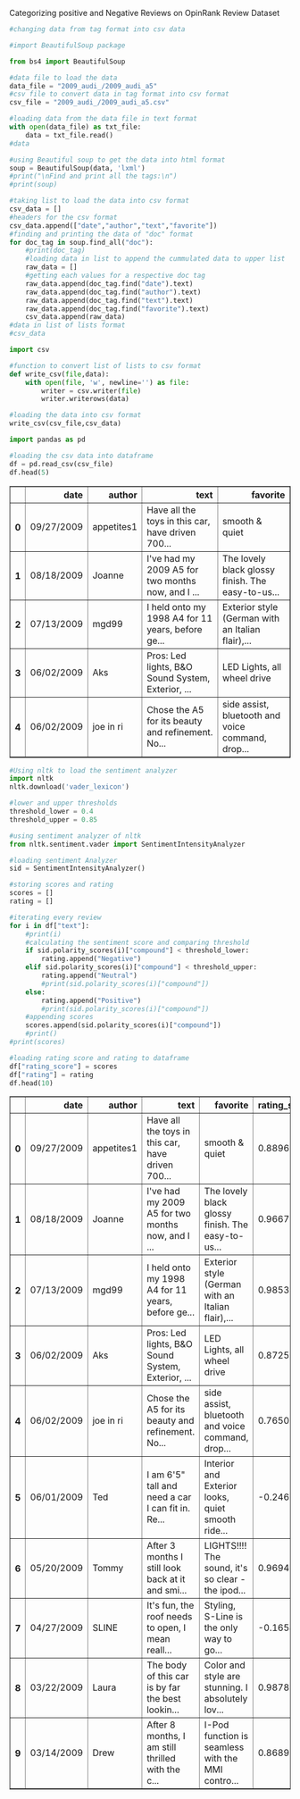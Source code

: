 Categorizing positive and Negative Reviews on OpinRank Review Dataset


```python
#changing data from tag format into csv data

#import BeautifulSoup package

from bs4 import BeautifulSoup
```


```python
#data file to load the data
data_file = "2009_audi_/2009_audi_a5"
#csv file to convert data in tag format into csv format
csv_file = "2009_audi_/2009_audi_a5.csv"
```


```python
#loading data from the data file in text format
with open(data_file) as txt_file:
    data = txt_file.read()
#data
```


```python
#using Beautiful soup to get the data into html format
soup = BeautifulSoup(data, 'lxml')
#print("\nFind and print all the tags:\n")
#print(soup)

#taking list to load the data into csv format
csv_data = []
#headers for the csv format
csv_data.append(["date","author","text","favorite"])
#finding and printing the data of "doc" format
for doc_tag in soup.find_all("doc"):
    #print(doc_tag)
    #loading data in list to append the cummulated data to upper list
    raw_data = []
    #getting each values for a respective doc tag
    raw_data.append(doc_tag.find("date").text)
    raw_data.append(doc_tag.find("author").text)
    raw_data.append(doc_tag.find("text").text)
    raw_data.append(doc_tag.find("favorite").text)
    csv_data.append(raw_data)
#data in list of lists format
#csv_data
```


```python
import csv

#function to convert list of lists to csv format
def write_csv(file,data):
    with open(file, 'w', newline='') as file:
        writer = csv.writer(file)
        writer.writerows(data)
```


```python
#loading the data into csv format
write_csv(csv_file,csv_data)
```


```python
import pandas as pd
```


```python
#loading the csv data into dataframe
df = pd.read_csv(csv_file)
df.head(5)
```




<div>
<table border="1" class="dataframe">
  <thead>
    <tr style="text-align: right;">
      <th></th>
      <th>date</th>
      <th>author</th>
      <th>text</th>
      <th>favorite</th>
    </tr>
  </thead>
  <tbody>
    <tr>
      <th>0</th>
      <td>09/27/2009</td>
      <td>appetites1</td>
      <td>Have all the toys in this car, have driven 700...</td>
      <td>smooth &amp; quiet</td>
    </tr>
    <tr>
      <th>1</th>
      <td>08/18/2009</td>
      <td>Joanne</td>
      <td>I've had my 2009 A5 for two months now, and I ...</td>
      <td>The lovely black glossy finish. The easy-to-us...</td>
    </tr>
    <tr>
      <th>2</th>
      <td>07/13/2009</td>
      <td>mgd99</td>
      <td>I held onto my 1998 A4 for 11 years, before ge...</td>
      <td>Exterior style (German with an Italian flair),...</td>
    </tr>
    <tr>
      <th>3</th>
      <td>06/02/2009</td>
      <td>Aks</td>
      <td>Pros: Led lights, B&amp;O Sound System, Exterior, ...</td>
      <td>LED Lights, all wheel drive</td>
    </tr>
    <tr>
      <th>4</th>
      <td>06/02/2009</td>
      <td>joe in ri</td>
      <td>Chose the A5 for its beauty and refinement. No...</td>
      <td>side assist, bluetooth and voice command, drop...</td>
    </tr>
  </tbody>
</table>
</div>




```python
#Using nltk to load the sentiment analyzer
import nltk
nltk.download('vader_lexicon')
```



```python
#lower and upper thresholds
threshold_lower = 0.4
threshold_upper = 0.85
```


```python
#using sentiment analyzer of nltk
from nltk.sentiment.vader import SentimentIntensityAnalyzer

#loading sentiment Analyzer
sid = SentimentIntensityAnalyzer()

#storing scores and rating
scores = []
rating = []

#iterating every review
for i in df["text"]:
    #print(i)
    #calculating the sentiment score and comparing threshold
    if sid.polarity_scores(i)["compound"] < threshold_lower:
        rating.append("Negative")
    elif sid.polarity_scores(i)["compound"] < threshold_upper:
        rating.append("Neutral")
        #print(sid.polarity_scores(i)["compound"])
    else:
        rating.append("Positive")
        #print(sid.polarity_scores(i)["compound"])
    #appending scores
    scores.append(sid.polarity_scores(i)["compound"])
    #print()
#print(scores)

#loading rating score and rating to dataframe
df["rating_score"] = scores
df["rating"] = rating
df.head(10)
```




<div>
<table border="1" class="dataframe">
  <thead>
    <tr style="text-align: right;">
      <th></th>
      <th>date</th>
      <th>author</th>
      <th>text</th>
      <th>favorite</th>
      <th>rating_score</th>
      <th>rating</th>
    </tr>
  </thead>
  <tbody>
    <tr>
      <th>0</th>
      <td>09/27/2009</td>
      <td>appetites1</td>
      <td>Have all the toys in this car, have driven 700...</td>
      <td>smooth &amp; quiet</td>
      <td>0.8896</td>
      <td>Positive</td>
    </tr>
    <tr>
      <th>1</th>
      <td>08/18/2009</td>
      <td>Joanne</td>
      <td>I've had my 2009 A5 for two months now, and I ...</td>
      <td>The lovely black glossy finish. The easy-to-us...</td>
      <td>0.9667</td>
      <td>Positive</td>
    </tr>
    <tr>
      <th>2</th>
      <td>07/13/2009</td>
      <td>mgd99</td>
      <td>I held onto my 1998 A4 for 11 years, before ge...</td>
      <td>Exterior style (German with an Italian flair),...</td>
      <td>0.9853</td>
      <td>Positive</td>
    </tr>
    <tr>
      <th>3</th>
      <td>06/02/2009</td>
      <td>Aks</td>
      <td>Pros: Led lights, B&amp;O Sound System, Exterior, ...</td>
      <td>LED Lights, all wheel drive</td>
      <td>0.8725</td>
      <td>Positive</td>
    </tr>
    <tr>
      <th>4</th>
      <td>06/02/2009</td>
      <td>joe in ri</td>
      <td>Chose the A5 for its beauty and refinement. No...</td>
      <td>side assist, bluetooth and voice command, drop...</td>
      <td>0.7650</td>
      <td>Neutral</td>
    </tr>
    <tr>
      <th>5</th>
      <td>06/01/2009</td>
      <td>Ted</td>
      <td>I am 6'5" tall and need a car I can fit in. Re...</td>
      <td>Interior and Exterior looks, quiet smooth ride...</td>
      <td>-0.2467</td>
      <td>Negative</td>
    </tr>
    <tr>
      <th>6</th>
      <td>05/20/2009</td>
      <td>Tommy</td>
      <td>After 3 months I still look back at it and smi...</td>
      <td>LIGHTS!!!! The sound, it's so clear - the ipod...</td>
      <td>0.9694</td>
      <td>Positive</td>
    </tr>
    <tr>
      <th>7</th>
      <td>04/27/2009</td>
      <td>SLINE</td>
      <td>It's fun, the roof needs to open, I mean reall...</td>
      <td>Styling, S-Line is the only way to go...</td>
      <td>-0.1658</td>
      <td>Negative</td>
    </tr>
    <tr>
      <th>8</th>
      <td>03/22/2009</td>
      <td>Laura</td>
      <td>The body of this car is by far the best lookin...</td>
      <td>Color and style are stunning. I absolutely lov...</td>
      <td>0.9878</td>
      <td>Positive</td>
    </tr>
    <tr>
      <th>9</th>
      <td>03/14/2009</td>
      <td>Drew</td>
      <td>After 8 months, I am still thrilled with the c...</td>
      <td>I-Pod function is seamless with the MMI contro...</td>
      <td>0.8689</td>
      <td>Positive</td>
    </tr>
  </tbody>
</table>
</div>

